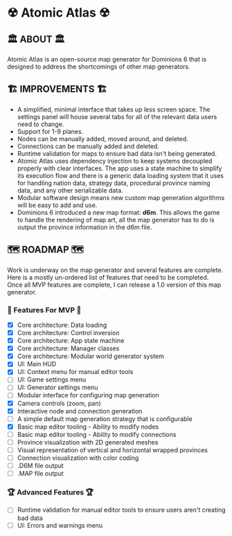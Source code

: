 # ☢ Atomic Atlas ☢

## 🏛 ABOUT 🏛

Atomic Atlas is an open-source map generator for Dominions 6 that is designed to address the shortcomings of other map generators.

## 🏗 IMPROVEMENTS 🏗

* A simplified, minimal interface that takes up less screen space. The settings panel will house several tabs for all of the relevant data users need to change.
* Support for 1-9 planes.
* Nodes can be manually added, moved around, and deleted.
* Connections can be manually added and deleted.
* Runtime validation for maps to ensure bad data isn't being generated.
* Atomic Atlas uses dependency injection to keep systems decoupled properly with clear interfaces. The app uses a state machine to simplify its execution flow and there is a generic data loading system that it uses for handling nation data, strategy data, procedural province naming data, and any other serializable data.
* Modular software design means new custom map generation algorithms will be easy to add and use.
* Dominions 6 introduced a new map format: **d6m**. This allows the game to handle the rendering of map art, all the map generator has to do is output the province information in the d6m file.

## 🗺 ROADMAP 🗺

Work is underway on the map generator and several features are complete. Here is a mostly un-ordered list of features that need to be completed. Once all MVP features are complete, I can release a 1.0 version of this map generator.

### 🏅 Features For MVP 🏅

- [x] Core architecture: Data loading
- [x] Core architecture: Control inversion
- [x] Core architecture: App state machine
- [x] Core architecture: Manager classes
- [x] Core architecture: Modular world generator system
- [x] UI: Main HUD
- [x] UI: Context menu for manual editor tools
- [ ] UI: Game settings menu
- [ ] UI: Generator settings menu
- [ ] Modular interface for configuring map generation
- [x] Camera controls (zoom, pan)
- [x] Interactive node and connection generation
- [ ] A simple default map generation strategy that is configurable
- [x] Basic map editor tooling - Ability to modify nodes
- [ ] Basic map editor tooling - Ability to modify connections
- [ ] Province visualization with 2D generated meshes
- [ ] Visual representation of vertical and horizontal wrapped provinces
- [ ] Connection visualization with color coding
- [ ] .D6M file output
- [ ] .MAP file output

### 🏆 Advanced Features 🏆

- [ ] Runtime validation for manual editor tools to ensure users aren't creating bad data
- [ ] UI: Errors and warnings menu
